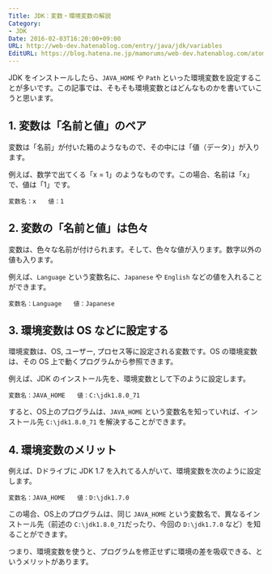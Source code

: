 ```yaml
---
Title: JDK：変数・環境変数の解説
Category:
- JDK
Date: 2016-02-03T16:20:00+09:00
URL: http://web-dev.hatenablog.com/entry/java/jdk/variables
EditURL: https://blog.hatena.ne.jp/mamorums/web-dev.hatenablog.com/atom/entry/10328749687178823919
---
```


JDK をインストールしたら、`JAVA_HOME` や `Path` といった環境変数を設定することが多いです。この記事では、そもそも環境変数とはどんなものかを書いていこうと思います。


## 1. 変数は「名前と値」のペア
変数は「名前」が付いた箱のようなもので、その中には「値（データ）」が入ります。

例えば、数学で出てくる「x = 1」のようなものです。この場合、名前は「x」で、値は「1」です。

```
変数名：x　　値：1
```

## 2. 変数の「名前と値」は色々
変数は、色々な名前が付けられます。そして、色々な値が入ります。数字以外の値も入ります。

例えば、`Language` という変数名に、`Japanese` や `English` などの値を入れることができます。

```
変数名：Language　　値：Japanese
```


## 3. 環境変数は OS などに設定する
環境変数は、OS, ユーザー, プロセス等に設定される変数です。OS の環境変数は、その OS 上で動くプログラムから参照できます。

例えば、JDK のインストール先を、環境変数として下のように設定します。

```
変数名：JAVA_HOME　　値：C:\jdk1.8.0_71
```

すると、OS上のプログラムは、`JAVA_HOME` という変数名を知っていれば、インストール先 `C:\jdk1.8.0_71` を解決することができます。


## 4. 環境変数のメリット
例えば、Dドライブに JDK 1.7 を入れてる人がいて、環境変数を次のように設定します。

```
変数名：JAVA_HOME　　値：D:\jdk1.7.0
```

この場合、OS上のプログラムは、同じ `JAVA_HOME` という変数名で、異なるインストール先（前述の `C:\jdk1.8.0_71`だったり、今回の `D:\jdk1.7.0` など）を知ることができます。

つまり、環境変数を使うと、プログラムを修正せずに環境の差を吸収できる、というメリットがあります。
